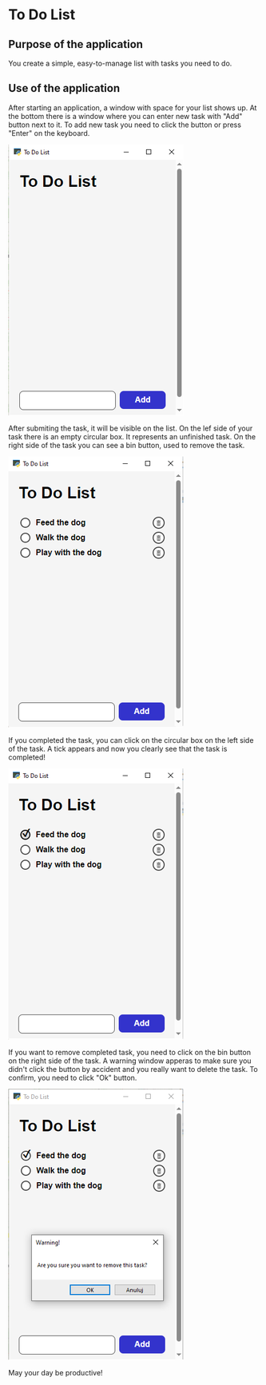 # To Do List

## Purpose of the application
You create a simple, easy-to-manage list with tasks you need to do.

## Use of the application
After starting an application, a window with space for your list shows up. At the bottom there is a window where you can enter new task with "Add" button next to it. To add new task you need to click the button or press "Enter" on the keyboard.

![application_window](https://github.com/Paulina-Celebias/ToDoList/blob/main/Screenshots/list_1.png?raw=true)

After submiting the task, it will be visible on the list. On the lef side of your task there is an empty circular box. It represents an unfinished task. On the right side of the task you can see a bin button, used to remove the task.

![created_list](https://github.com/Paulina-Celebias/ToDoList/blob/main/Screenshots/list_2.png?raw=true)

If you completed the task, you can click on the circular box on the left side of the task. A tick appears and now you clearly see that the task is completed!

![tick_task](https://github.com/Paulina-Celebias/ToDoList/blob/main/Screenshots/list_3.png?raw=true)

If you want to remove completed task, you need to click on the bin button on the right side of the task. A warning window apperas to make sure you didn't click the button by accident and you really want to delete the task. To confirm, you need to click "Ok" button.

![remove_task](https://github.com/Paulina-Celebias/ToDoList/blob/main/Screenshots/list_4.png?raw=true)

May your day be productive!
